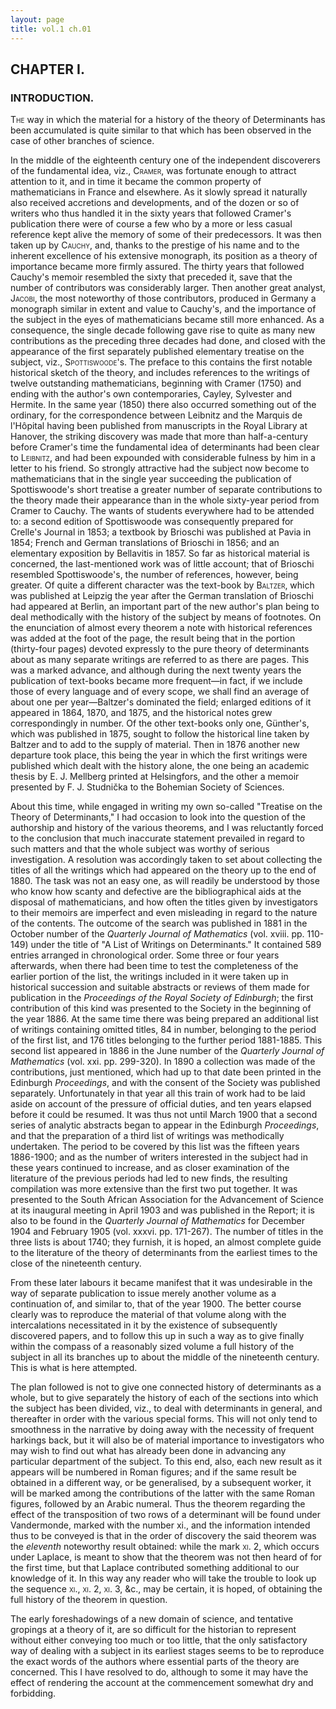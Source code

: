 ```yaml
---
layout: page
title: vol.1 ch.01
---
```


## CHAPTER I.
### INTRODUCTION.
<span style='font-variant: small-caps'>The</span> way in which the material for a history of the theory of Determinants has been accumulated is quite similar to that which has been observed in the case of other branches of science.

In the middle of the eighteenth century one of the independent discoverers of the fundamental idea, viz., <span style='font-variant: small-caps'>Cramer</span>, was fortunate enough to attract attention to it, and in time it became the common property of mathematicians in France and elsewhere. As it slowly spread it naturally also received accretions and developments, and of the dozen or so of writers who thus handled it in the sixty years that followed Cramer's publication there were of course a few who by a more or less casual reference kept alive the memory of some of their predecessors. It was then taken up by <span style='font-variant: small-caps'>Cauchy</span>, and, thanks to the prestige of his name and to the inherent excellence of his extensive monograph, its position as a theory of importance became more firmly assured. The thirty years that followed Cauchy's memoir resembled the sixty that preceded it, save that the number of contributors was considerably larger. Then another great analyst, <span style='font-variant: small-caps'>Jacobi</span>, the most noteworthy of those contributors, produced in Germany a monograph similar in extent and value to Cauchy's, and the importance of the subject in the eyes of mathematicians became still more enhanced. As a consequence, the single decade following gave rise to quite as many new contributions as the preceding three decades had done, and closed with the appearance of the first separately published elementary treatise on the subject, viz., <span style='font-variant: small-caps'>Spottiswoode</span>'s. The preface to this contains the first notable historical sketch of the theory, and includes references to the writings of twelve outstanding mathematicians, beginning with Cramer (1750) and ending with the author's own contemporaries, Cayley, Sylvester and Hermite. In the same year (1850) there also occurred something out of the ordinary, for the correspondence between Leibnitz and the Marquis de l'Hôpital having been published from manuscripts in the Royal Library at Hanover, the striking discovery was made that more than half-a-century before Cramer's time the fundamental idea of determinants had been clear to <span style='font-variant: small-caps'>Leibnitz</span>, and had been expounded with considerable fulness by him in a letter to his friend. So strongly attractive had the subject now become to mathematicians that in the single year succeeding the publication of Spottiswoode's short treatise a greater number of separate contributions to the theory made their appearance than in the whole sixty-year period from Cramer to Cauchy. The wants of students everywhere had to be attended to: a second edition of Spottiswoode was consequently prepared for Crelle's Journal in 1853; a textbook by Brioschi was published at Pavia in 1854; French and German translations of Brioschi in 1856; and an elementary exposition by Bellavitis in 1857. So far as historical material is concerned, the last-mentioned work was of little account; that of Brioschi resembled Spottiswoode's, the number of references, however, being greater. Of quite a different character was the text-book by <span style='font-variant: small-caps'>Baltzer</span>, which was published at Leipzig the year after the German translation of Brioschi had appeared at Berlin, an important part of the new author's plan being to deal methodically with the history of the subject by means of footnotes. On the enunciation of almost every theorem a note with historical references was added at the foot of the page, the result being that in the portion (thirty-four pages) devoted expressly to the pure theory of determinants about as many separate writings are referred to as there are pages. This was a marked advance, and although during the next twenty years the publication of text-books became more frequent—in fact, if we include those of every language and of every scope, we shall find an average of about one per year—Baltzer's dominated the field; enlarged editions of it appeared in 1864, 1870, and 1875, and the historical notes grew correspondingly in number. Of the other text-books only one, Günther's, which was published in 1875, sought to follow the historical line taken by Baltzer and to add to the supply of material. Then in 1876 another new departure took place, this being the year in which the first writings were published which dealt with the history alone, the one being an academic thesis by E. J. Mellberg printed at Helsingfors, and the other a memoir presented by F. J. Studnička to the Bohemian Society of Sciences.

About this time, while engaged in writing my own so-called "Treatise on the Theory of Determinants," I had occasion to look into the question of the authorship and history of the various theorems, and I was reluctantly forced to the conclusion that much inaccurate statement prevailed in regard to such matters and that the whole subject was worthy of serious investigation. A resolution was accordingly taken to set about collecting the titles of all the writings which had appeared on the theory up to the end of 1880. The task was not an easy one, as will readily be understood by those who know how scanty and defective are the bibliographical aids at the disposal of mathematicians, and how often the titles given by investigators to their memoirs are imperfect and even misleading in regard to the nature of the contents. The outcome of the search was published in 1881 in the October number of the *Quarterly Journal of Mathematics* (vol. xviii. pp. 110-149) under the title of "A List of Writings on Determinants." It contained 589 entries arranged in chronological order. Some three or four years afterwards, when there had been time to test the completeness of the earlier portion of the list, the writings included in it were taken up in historical succession and suitable abstracts or reviews of them made for publication in the *Proceedings of the Royal Society of Edinburgh*; the first contribution of this kind was presented to the Society in the beginning of the year 1886. At the same time there was being prepared an additional list of writings containing omitted titles, 84 in number, belonging to the period of the first list, and 176 titles belonging to the further period 1881-1885. This second list appeared in 1886 in the June number of the *Quarterly Journal of Mathematics* (vol. xxi. pp. 299-320). In 1890 a collection was made of the contributions, just mentioned, which had up to that date been printed in the Edinburgh *Proceedings*, and with the consent of the Society was published separately. Unfortunately in that year all this train of work had to be laid aside on account of the pressure of official duties, and ten years elapsed before it could be resumed. It was thus not until March 1900 that a second series of analytic abstracts began to appear in the Edinburgh *Proceedings*, and that the preparation of a third list of writings was methodically undertaken. The period to be covered by this list was the fifteen years 1886-1900; and as the number of writers interested in the subject had in these years continued to increase, and as closer examination of the literature of the previous periods had led to new finds, the resulting compilation was more extensive than the first two put together. It was presented to the South African Association for the Advancement of Science at its inaugural meeting in April 1903 and was published in the Report; it is also to be found in the *Quarterly Journal of Mathematics* for December 1904 and February 1905 (vol. xxxvi. pp. 171-267). The number of titles in the three lists is about 1740; they furnish, it is hoped, an almost complete guide to the literature of the theory of determinants from the earliest times to the close of the nineteenth century.

From these later labours it became manifest that it was undesirable in the way of separate publication to issue merely another volume as a continuation of, and similar to, that of the year 1900. The better course clearly was to reproduce the material of that volume along with the intercalations necessitated in it by the existence of subsequently discovered papers, and to follow this up in such a way as to give finally within the compass of a reasonably sized volume a full history of the subject in all its branches up to about the middle of the nineteenth century. This is what is here attempted.

The plan followed is not to give one connected history of determinants as a whole, but to give separately the history of each of the sections into which the subject has been divided, viz., to deal with determinants in general, and thereafter in order with the various special forms. This will not only tend to smoothness in the narrative by doing away with the necessity of frequent harkings back, but it will also be of material importance to investigators who may wish to find out what has already been done in advancing any particular department of the subject. To this end, also, each new result as it appears will be numbered in Roman figures; and if the same result be obtained in a different way, or be generalised, by a subsequent worker, it will be marked among the contributions of the latter with the same Roman figures, followed by an Arabic numeral. Thus the theorem regarding the effect of the transposition of two rows of a determinant will be found under Vandermonde, marked with the number xi., and the information intended thus to be conveyed is that in the order of discovery the said theorem was the *eleventh* noteworthy result obtained: while the mark <span style='font-variant: small-caps'>xi</span>. 2, which occurs under Laplace, is meant to show that the theorem was not then heard of for the first time, but that Laplace contributed something additional to our knowledge of it. In this way any reader who will take the trouble to look up the sequence <span style='font-variant: small-caps'>xi</span>., <span style='font-variant: small-caps'>xi</span>. 2, <span style='font-variant: small-caps'>xi</span>. 3, &c., may be certain, it is hoped, of obtaining the full history of the theorem in question.

The early foreshadowings of a new domain of science, and tentative gropings at a theory of it, are so difficult for the historian to represent without either conveying too much or too little, that the only satisfactory way of dealing with a subject in its earliest stages seems to be to reproduce the exact words of the authors where essential parts of the theory are concerned. This I have resolved to do, although to some it may have the effect of rendering the account at the commencement somewhat dry and forbidding.